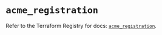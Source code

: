 # `acme_registration`

Refer to the Terraform Registry for docs: [`acme_registration`](https://registry.terraform.io/providers/vancluever/acme/2.35.0/docs/resources/registration).
